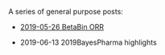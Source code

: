 A series of general purpose posts:
- [2019-05-26  BetaBin ORR](./content/2019-05-26.html)

- 2019-06-13 2019BayesPharma highlights


